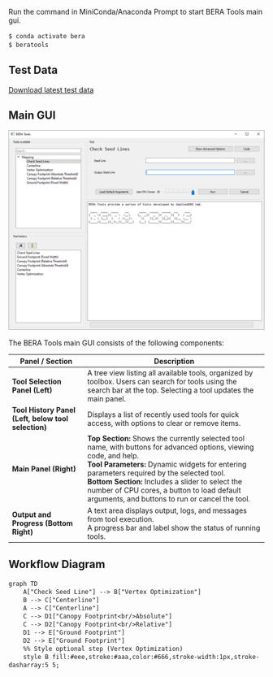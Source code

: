 

Run the command in MiniConda/Anaconda Prompt to start BERA Tools main gui.

``` bash
$ conda activate bera
$ beratools 
```

## Test Data

[Download latest test data](https://github.com/appliedgrg/beratools/releases/latest/download/test_data.zip)

## Main GUI

![BERA Tools main GUI screenshot](../screenshots/bt_gui.png)

The BERA Tools main GUI consists of the following components:

| **Panel / Section** | **Description** |
|----------------------|-----------------|
| **Tool Selection Panel (Left)** | A tree view listing all available tools, organized by toolbox. Users can search for tools using the search bar at the top. Selecting a tool updates the main panel. |
| **Tool History Panel (Left, below tool selection)** | Displays a list of recently used tools for quick access, with options to clear or remove items. |
| **Main Panel (Right)** | **Top Section:** Shows the currently selected tool name, with buttons for advanced options, viewing code, and help.<br>**Tool Parameters:** Dynamic widgets for entering parameters required by the selected tool.<br>**Bottom Section:** Includes a slider to select the number of CPU cores, a button to load default arguments, and buttons to run or cancel the tool. |
| **Output and Progress (Bottom Right)** | A text area displays output, logs, and messages from tool execution.<br>A progress bar and label show the status of running tools. |

## Workflow Diagram

```mermaid
graph TD
    A["Check Seed Line"] --> B["Vertex Optimization"]
    B --> C["Centerline"]
    A --> C["Centerline"]
    C --> D1["Canopy Footprint<br/>Absolute"]
    C --> D2["Canopy Footprint<br/>Relative"]
    D1 --> E["Ground Footprint"]
    D2 --> E["Ground Footprint"]
    %% Style optional step (Vertex Optimization)
    style B fill:#eee,stroke:#aaa,color:#666,stroke-width:1px,stroke-dasharray:5 5;
```

